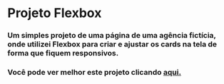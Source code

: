 # Projeto Flexbox

### Um simples projeto de uma página de uma agência fictícia, onde utilizei Flexbox para criar e ajustar os cards na tela de forma que fiquem responsivos.

### Você pode ver melhor este projeto clicando <a href="https://projetoflexbox.netlify.app/">aqui.</a>


